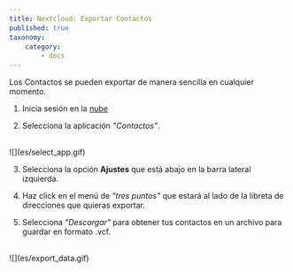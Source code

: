 ```yaml
---
title: Nextcloud: Exportar Contactos
published: true
taxonomy:
    category:
        - docs
---
```


Los Contactos se pueden exportar de manera sencilla en cualquier momento.

1. Inicia sesión en la [nube](https://cloud.disroot.org)

2. Selecciona la aplicación *"Contactos"*.
<br>
![](es/select_app.gif)

3. Selecciona la opción **Ajustes** que está abajo en la barra lateral izquierda.

4. Haz click en el menú de *"tres puntos"* que estará al lado de la libreta de direcciones que quieras exportar.

5. Selecciona *"Descargar"* para obtener tus contactos en un archivo para guardar en formato .vcf.
<br>
![](es/export_data.gif)
